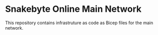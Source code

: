 # Snakebyte Online Main Network

This repository contains infrastruture as code as Bicep files for the main network.

